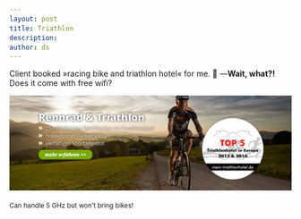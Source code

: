 ```yaml
---
layout: post
title: Triathlon
description:
author: ds
---
```


Client booked »racing bike and triathlon hotel« for me. 🚴
—__Wait, what?!__ Does it come with free wifi?

![Rennrad- & Triathlonhotel Mohrenwirt Fuschl](/content/images/2016/11/racing-bike-and-triathlon.jpg)

<small>Can handle 5 GHz but won’t bring bikes!</small>
